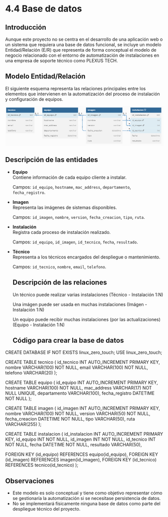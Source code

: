 # 4.4 Base de datos

## Introducción

Aunque este proyecto no se centra en el desarrollo de una aplicación web o un sistema que requiera una base de datos funcional, se incluye un modelo Entidad/Relación (E/R) que representa de forma conceptual el modelo de negocio relacionado con el entorno de automatización de instalaciones en una empresa de soporte técnico como PLEXUS TECH.

## Modelo Entidad/Relación

El siguiente esquema representa las relaciones principales entre los elementos que intervienen en la automatización del proceso de instalación y configuración de equipos.

![Modelo ER](./pics/modelo_er.png)

## Descripción de las entidades

- **Equipo**  
  Contiene información de cada equipo cliente a instalar. 
  
  Campos: `id_equipo`, `hostname`, `mac_address`, `departamento`, `fecha_registro`.

- **Imagen**  
  Representa las imágenes de sistemas disponibles. 
  
  Campos: `id_imagen`, `nombre`, `version`, `fecha_creacion`, `tipo`, `ruta`.

- **Instalación**  
  Registra cada proceso de instalación realizado. 
  
  Campos: `id_equipo`, `id_imagen`, `id_tecnico`, `fecha`, `resultado`.

- **Técnico**  
  Representa a los técnicos encargados del despliegue o mantenimiento. 
  
  Campos: `id_tecnico`, `nombre`, `email`, `telefono`.

  ## Descripción de las relaciones

  Un técnico puede realizar varias instalaciones (Técnico - Instalación 1:N)

  Una imágen puede ser usada en muchas instalaciones (Imágen - Instalación 1:N)

  Un equipo puede recibir muchas instalaciones (por las actualizaciones) (Equipo - Instalación 1:N)

  ## Código para crear la base de datos

CREATE DATABASE IF NOT EXISTS linux_zero_touch;
USE linux_zero_touch;

CREATE TABLE tecnico (
    id_tecnico INT AUTO_INCREMENT PRIMARY KEY,
    nombre VARCHAR(100) NOT NULL,
    email VARCHAR(100) NOT NULL,
    telefono VARCHAR(20)
);

CREATE TABLE equipo (
    id_equipo INT AUTO_INCREMENT PRIMARY KEY,
    hostname VARCHAR(100) NOT NULL,
    mac_address VARCHAR(17) NOT NULL UNIQUE,
    departamento VARCHAR(100),
    fecha_registro DATETIME NOT NULL
);

CREATE TABLE imagen (
    id_imagen INT AUTO_INCREMENT PRIMARY KEY,
    nombre VARCHAR(100) NOT NULL,
    version VARCHAR(50) NOT NULL,
    fecha_creacion DATETIME NOT NULL,
    tipo VARCHAR(50),
    ruta VARCHAR(255)
);

CREATE TABLE instalacion (
    id_instalacion INT AUTO_INCREMENT PRIMARY KEY,
    id_equipo INT NOT NULL,
    id_imagen INT NOT NULL,
    id_tecnico INT NOT NULL,
    fecha DATETIME NOT NULL,
    resultado VARCHAR(50),

FOREIGN KEY (id_equipo) REFERENCES equipo(id_equipo),
FOREIGN KEY (id_imagen) REFERENCES imagen(id_imagen),
FOREIGN KEY (id_tecnico) REFERENCES tecnico(id_tecnico)
);

## Observaciones

- Este modelo es solo conceptual y tiene como objetivo representar cómo se gestionaría la automatización si se necesitase persistencia de datos.
- No se implementará físicamente ninguna base de datos como parte del despliegue técnico del proyecto.